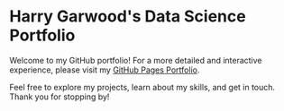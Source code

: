 # Harry Garwood's Data Science Portfolio

Welcome to my GitHub portfolio! For a more detailed and interactive experience, please visit my [GitHub Pages Portfolio](https://harrygarwood.github.io/Data-Science-Portfolio/).

Feel free to explore my projects, learn about my skills, and get in touch. Thank you for stopping by!